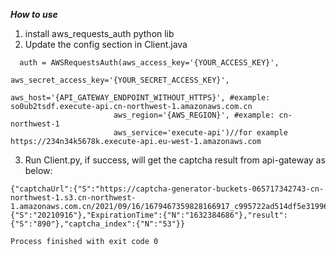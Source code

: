 ***How to use***
1. install aws_requests_auth python lib
2. Update the config section in Client.java 
```python2html
  auth = AWSRequestsAuth(aws_access_key='{YOUR_ACCESS_KEY}',
                       aws_secret_access_key='{YOUR_SECRET_ACCESS_KEY}',
                       aws_host='{API_GATEWAY_ENDPOINT_WITHOUT_HTTPS}', #example: so0ub2tsdf.execute-api.cn-northwest-1.amazonaws.com.cn
                       aws_region='{AWS_REGION}', #example: cn-northwest-1
                       aws_service='execute-api')//for example https://234n34k5678k.execute-api.eu-west-1.amazonaws.com
```
3. Run Client.py, if success, will get the captcha result from api-gateway as below:
```angular2html
{"captchaUrl":{"S":"https://captcha-generator-buckets-065717342743-cn-northwest-1.s3.cn-northwest-1.amazonaws.com.cn/2021/09/16/1679467359828166917_c995722ad514df5e319964be62723e14.png"},"captcha_date":{"S":"20210916"},"ExpirationTime":{"N":"1632384686"},"result":{"S":"890"},"captcha_index":{"N":"53"}}

Process finished with exit code 0
```